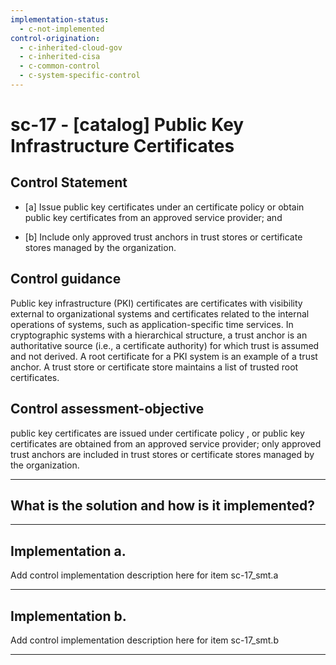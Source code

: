 ```yaml
---
implementation-status:
  - c-not-implemented
control-origination:
  - c-inherited-cloud-gov
  - c-inherited-cisa
  - c-common-control
  - c-system-specific-control
---
```


# sc-17 - \[catalog\] Public Key Infrastructure Certificates

## Control Statement

- \[a\] Issue public key certificates under an certificate policy or obtain public key certificates from an approved service provider; and

- \[b\] Include only approved trust anchors in trust stores or certificate stores managed by the organization.

## Control guidance

Public key infrastructure (PKI) certificates are certificates with visibility external to organizational systems and certificates related to the internal operations of systems, such as application-specific time services. In cryptographic systems with a hierarchical structure, a trust anchor is an authoritative source (i.e., a certificate authority) for which trust is assumed and not derived. A root certificate for a PKI system is an example of a trust anchor. A trust store or certificate store maintains a list of trusted root certificates.

## Control assessment-objective

public key certificates are issued under certificate policy , or public key certificates are obtained from an approved service provider;
only approved trust anchors are included in trust stores or certificate stores managed by the organization.

______________________________________________________________________

## What is the solution and how is it implemented?

<!-- Please leave this section blank and enter implementation details in the parts below. -->

______________________________________________________________________

## Implementation a.

Add control implementation description here for item sc-17_smt.a

______________________________________________________________________

## Implementation b.

Add control implementation description here for item sc-17_smt.b

______________________________________________________________________
